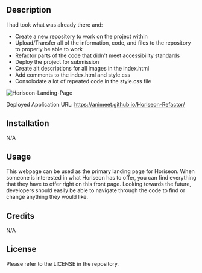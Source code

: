 # <Horiseon-Refactor>

## Description

 I had took what was already there and:
 - Create a new repository to work on the project within
 - Upload/Transfer all of the information, code, and files to the repository to properly be able to work
 - Refactor parts of the code that didn't meet accessibility standards
 - Deploy the project for submission  
 - Create alt descriptions for all images in the index.html
 - Add comments to the index.html and style.css
 - Consolodate a lot of repeated code in the style.css file

 ![Horiseon-Landing-Page](/Week_1/Homework_Assignment/Horiseon-Refactor/assets/images/01-html-css-git-homework-demo.png)

Deployed Application URL: https://animeet.github.io/Horiseon-Refactor/

## Installation

N/A

## Usage

This webpage can be used as the primary landing page for Horiseon. When someone is interested in what Horiseon has to offer, you can find everything that they have to offer right on this front page.
Looking towards the future, developers should easily be able to navigate through the code to find or change anything they would like.

## Credits

N/A

## License

Please refer to the LICENSE in the repository.